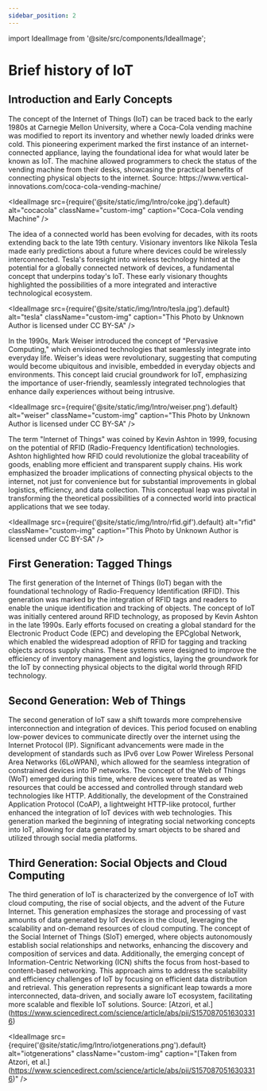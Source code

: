 ```yaml
---
sidebar_position: 2
---
```

import IdealImage from '@site/src/components/IdealImage';

# Brief history of IoT
## Introduction and Early Concepts
<div style={{ textAlign: "justify" }}>
The concept of the Internet of Things (IoT) can be traced back to the early 1980s at Carnegie Mellon University, where a Coca-Cola vending machine was modified to report its inventory and whether newly loaded drinks were cold. This pioneering experiment marked the first instance of an internet-connected appliance, laying the foundational idea for what would later be known as IoT. The machine allowed programmers to check the status of the vending machine from their desks, showcasing the practical benefits of connecting physical objects to the internet. Source: https://www.vertical-innovations.com/coca-cola-vending-machine/

<IdealImage 
  src={require('@site/static/img/Intro/coke.jpg').default} 
  alt="cocacola" 
  className="custom-img" 
  caption="Coca-Cola vending Machine" 
/>

The idea of a connected world has been evolving for decades, with its roots extending back to the late 19th century. Visionary inventors like Nikola Tesla made early predictions about a future where devices could be wirelessly interconnected. Tesla's foresight into wireless technology hinted at the potential for a globally connected network of devices, a fundamental concept that underpins today's IoT. These early visionary thoughts highlighted the possibilities of a more integrated and interactive technological ecosystem.

<IdealImage 
  src={require('@site/static/img/Intro/tesla.jpg').default} 
  alt="tesla" 
  className="custom-img" 
  caption="This Photo by Unknown Author is licensed under CC BY-SA" 
/>

In the 1990s, Mark Weiser introduced the concept of "Pervasive Computing," which envisioned technologies that seamlessly integrate into everyday life. Weiser's ideas were revolutionary, suggesting that computing would become ubiquitous and invisible, embedded in everyday objects and environments. This concept laid crucial groundwork for IoT, emphasizing the importance of user-friendly, seamlessly integrated technologies that enhance daily experiences without being intrusive.

<IdealImage 
  src={require('@site/static/img/Intro/weiser.png').default} 
  alt="weiser" 
  className="custom-img" 
  caption="This Photo by Unknown Author is licensed under CC BY-SA" 
/>

The term "Internet of Things" was coined by Kevin Ashton in 1999, focusing on the potential of RFID (Radio-Frequency Identification) technologies. Ashton highlighted how RFID could revolutionize the global traceability of goods, enabling more efficient and transparent supply chains. His work emphasized the broader implications of connecting physical objects to the internet, not just for convenience but for substantial improvements in global logistics, efficiency, and data collection. This conceptual leap was pivotal in transforming the theoretical possibilities of a connected world into practical applications that we see today.

<IdealImage 
  src={require('@site/static/img/Intro/rfid.gif').default} 
  alt="rfid" 
  className="custom-img" 
  caption="This Photo by Unknown Author is licensed under CC BY-SA" 
/>

## First Generation: Tagged Things
The first generation of the Internet of Things (IoT) began with the foundational technology of Radio-Frequency Identification (RFID). This generation was marked by the integration of RFID tags and readers to enable the unique identification and tracking of objects. The concept of IoT was initially centered around RFID technology, as proposed by Kevin Ashton in the late 1990s. Early efforts focused on creating a global standard for the Electronic Product Code (EPC) and developing the EPCglobal Network, which enabled the widespread adoption of RFID for tagging and tracking objects across supply chains. These systems were designed to improve the efficiency of inventory management and logistics, laying the groundwork for the IoT by connecting physical objects to the digital world through RFID technology.

## Second Generation: Web of Things
The second generation of IoT saw a shift towards more comprehensive interconnection and integration of devices. This period focused on enabling low-power devices to communicate directly over the internet using the Internet Protocol (IP). Significant advancements were made in the development of standards such as IPv6 over Low Power Wireless Personal Area Networks (6LoWPAN), which allowed for the seamless integration of constrained devices into IP networks. The concept of the Web of Things (WoT) emerged during this time, where devices were treated as web resources that could be accessed and controlled through standard web technologies like HTTP. Additionally, the development of the Constrained Application Protocol (CoAP), a lightweight HTTP-like protocol, further enhanced the integration of IoT devices with web technologies. This generation marked the beginning of integrating social networking concepts into IoT, allowing for data generated by smart objects to be shared and utilized through social media platforms.

## Third Generation: Social Objects and Cloud Computing

The third generation of IoT is characterized by the convergence of IoT with cloud computing, the rise of social objects, and the advent of the Future Internet. This generation emphasizes the storage and processing of vast amounts of data generated by IoT devices in the cloud, leveraging the scalability and on-demand resources of cloud computing. The concept of the Social Internet of Things (SIoT) emerged, where objects autonomously establish social relationships and networks, enhancing the discovery and composition of services and data. Additionally, the emerging concept of Information-Centric Networking (ICN) shifts the focus from host-based to content-based networking. This approach aims to address the scalability and efficiency challenges of IoT by focusing on efficient data distribution and retrieval. This generation represents a significant leap towards a more interconnected, data-driven, and socially aware IoT ecosystem, facilitating more scalable and flexible IoT solutions. Source: [Atzori, et al.] (https://www.sciencedirect.com/science/article/abs/pii/S1570870516303316)

<IdealImage 
  src={require('@site/static/img/Intro/iotgenerations.png').default} 
  alt="iotgenerations" 
  className="custom-img" 
  caption="[Taken from Atzori, et al.] (https://www.sciencedirect.com/science/article/abs/pii/S1570870516303316)" 
/>

</div>